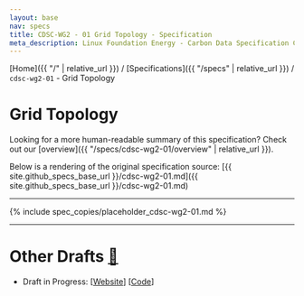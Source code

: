 ```yaml
---
layout: base
nav: specs
title: CDSC-WG2 - 01 Grid Topology - Specification
meta_description: Linux Foundation Energy - Carbon Data Specification Consortium (CDSC) - Power Systems Data Working Group (WG2) - Specifications - cdsc-wg2-01 - Grid Topology
---
```

[Home]({{ "/" | relative_url }}) / [Specifications]({{ "/specs" | relative_url }}) / `cdsc-wg2-01` - Grid Topology

# Grid Topology

Looking for a more human-readable summary of this specification? Check out our [overview]({{ "/specs/cdsc-wg2-01/overview" | relative_url }}).

Below is a rendering of the original specification source: [{{ site.github_specs_base_url }}/cdsc-wg2-01.md]({{ site.github_specs_base_url }}/cdsc-wg2-01.md)

---

{% include spec_copies/placeholder_cdsc-wg2-01.md %}

---

# Other Drafts <a id="other-drafts" href="#other-drafts" class="permalink">🔗</a>

* Draft in Progress: [[Website](https://github.com/carbon-data-specification/Power-Systems-Data/blob/ssuffian-spec-01-draft/specifications/cdsc-wg2-01-draft.md)] [[Code](https://github.com/carbon-data-specification/Power-Systems-Data/pull/67/files#diff-b9c52bbd1267473237cb7251a8167266f499a40195c589dffa77ff6cbfcc3627)]
